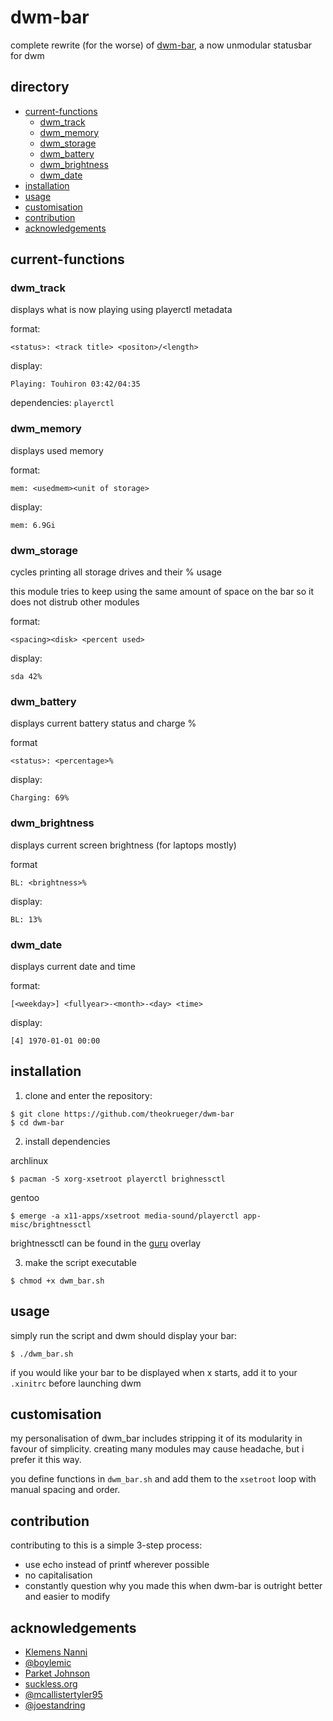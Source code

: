 # dwm-bar
complete rewrite (for the worse) of [dwm-bar](https://github.com/joestandring/dwm-bar), a now unmodular statusbar for dwm

## directory
- [current-functions](#current-functions)
  - [dwm_track](#dwm_track)
  - [dwm_memory](#dwm_memory)
  - [dwm_storage](#dwm_storage)
  - [dwm_battery](#dwm_battery)
  - [dwm_brightness](#dwm_brightness)
  - [dwm_date](#dwm_date)
- [installation](#installation)
- [usage](#usage)
- [customisation](#customisation)
- [contribution](#contribution)
- [acknowledgements](#acknowledgements)

## current-functions

### dwm_track
displays what is now playing using playerctl metadata

format:
```
<status>: <track title> <positon>/<length>
```

display:
```
Playing: Touhiron 03:42/04:35
```
dependencies: `playerctl`

### dwm_memory
displays used memory

format:
```
mem: <usedmem><unit of storage>
```

display:
```
mem: 6.9Gi
```

### dwm_storage
cycles printing all storage drives and their % usage

this module tries to keep using the same amount of space on the bar so it does not distrub other modules

format:
```
<spacing><disk> <percent used>
```

display:
```
sda 42%
```

### dwm_battery
displays current battery status and charge %

format
```
<status>: <percentage>%
```

display:
```
Charging: 69%
```

### dwm_brightness
displays current screen brightness (for laptops mostly)

format
```
BL: <brightness>%
```

display:
```
BL: 13%
```

### dwm_date
displays current date and time

format:
```
[<weekday>] <fullyear>-<month>-<day> <time>
```

display:
```
[4] 1970-01-01 00:00
```

## installation
1. clone and enter the repository:

```
$ git clone https://github.com/theokrueger/dwm-bar
$ cd dwm-bar
```

2. install dependencies

archlinux
```
$ pacman -S xorg-xsetroot playerctl brighnessctl
```

gentoo
```
$ emerge -a x11-apps/xsetroot media-sound/playerctl app-misc/brightnessctl
```
brightnessctl can be found in the [guru](https://wiki.gentoo.org/wiki/Project:GURU) overlay

3. make the script executable

```
$ chmod +x dwm_bar.sh
```
## usage
simply run the script and dwm should display your bar:
```
$ ./dwm_bar.sh
```
if you would like your bar to be displayed when x starts, add it to your `.xinitrc` before launching dwm
## customisation
my personalisation of dwm_bar includes stripping it of its modularity in favour of simplicity. creating many modules may cause headache, but i prefer it this way.

you define functions in `dwm_bar.sh` and add them to the `xsetroot` loop with manual spacing and order.
## contribution
contributing to this is a simple 3-step process:
* use echo instead of printf wherever possible
* no capitalisation
* constantly question why you made this when dwm-bar is outright better and easier to modify
## acknowledgements
* [Klemens Nanni](https://notabug.org/kl3)
* [@boylemic](https://github.com/boylemic/configs/blob/master/dwm_status)
* [Parket Johnson](https://github.com/ronno/scripts/blob/master/xsetcmus)
* [suckless.org](https://dwm.suckless.org/status_monitor/)
* [@mcallistertyler95](https://github.com/mcallistertyler95/dwm-bar)
* [@joestandring](https://github.com/joestandring/dwm-bar)
